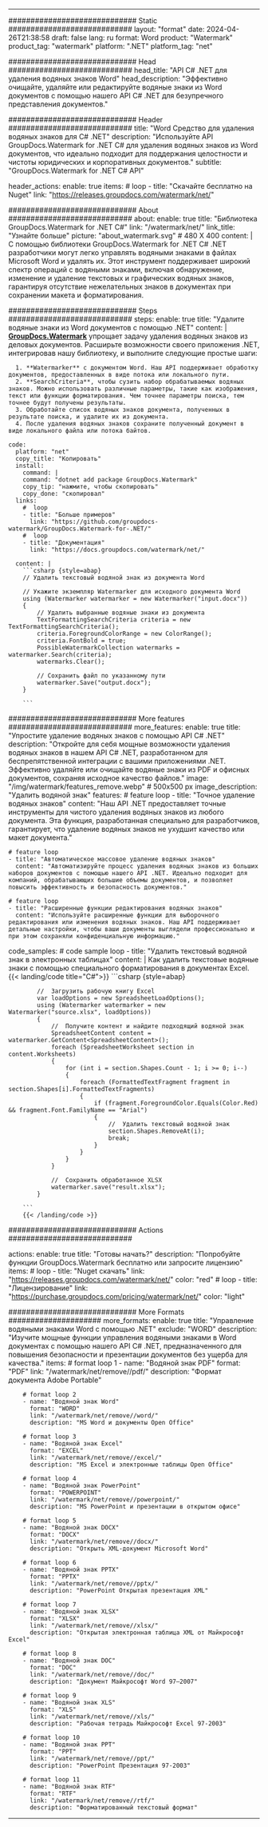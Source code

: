 
---
############################# Static ############################
layout: "format"
date:  2024-04-26T21:38:58
draft: false
lang: ru
format: Word
product: "Watermark"
product_tag: "watermark"
platform: ".NET"
platform_tag: "net"

############################# Head ############################
head_title: "API C# .NET для удаления водяных знаков Word"
head_description: "Эффективно очищайте, удаляйте или редактируйте водяные знаки из Word документов с помощью нашего API C# .NET для безупречного представления документов."

############################# Header ############################
title: "Word Средство для удаления водяных знаков для C# .NET" 
description: "Используйте API GroupDocs.Watermark for .NET C# для удаления водяных знаков из Word документов, что идеально подходит для поддержания целостности и чистоты юридических и корпоративных документов."
subtitle: "GroupDocs.Watermark for .NET C# API" 

header_actions:
  enable: true
  items:
    #  loop
    - title: "Скачайте бесплатно на Nuget"
      link: "https://releases.groupdocs.com/watermark/net/"
      
############################# About ############################
about:
    enable: true
    title: "Библиотека GroupDocs.Watermark for .NET C#"
    link: "/watermark/net/"
    link_title: "Узнайте больше"
    picture: "about_watermark.svg" # 480 X 400
    content: |
       С помощью библиотеки GroupDocs.Watermark for .NET C# .NET разработчики могут легко управлять водяными знаками в файлах Microsoft Word и удалять их. Этот инструмент поддерживает широкий спектр операций с водяными знаками, включая обнаружение, изменение и удаление текстовых и графических водяных знаков, гарантируя отсутствие нежелательных знаков в документах при сохранении макета и форматирования.

############################# Steps ############################
steps:
    enable: true
    title: "Удалите водяные знаки из Word документов с помощью .NET"
    content: |
      **[GroupDocs.Watermark](https://products.groupdocs.com/watermark/net/)** упрощает задачу удаления водяных знаков из деловых документов. Расширьте возможности своего приложения .NET, интегрировав нашу библиотеку, и выполните следующие простые шаги:
      
      1. **Watermarker** с документом Word. Наш API поддерживает обработку документов, предоставленных в виде потока или локального пути.
      2. **SearchCriteria**, чтобы сузить набор обрабатываемых водяных знаков. Можно использовать различные параметры, такие как изображения, текст или функции форматирования. Чем точнее параметры поиска, тем точнее будут получены результаты.
      3. Обработайте список водяных знаков документа, полученных в результате поиска, и удалите их из документа.
      4. После удаления водяных знаков сохраните полученный документ в виде локального файла или потока байтов.
   
    code:
      platform: "net"
      copy_title: "Копировать"
      install:
        command: |
        command: "dotnet add package GroupDocs.Watermark"
        copy_tip: "нажмите, чтобы скопировать"
        copy_done: "скопировал"
      links:
        #  loop
        - title: "Больше примеров"
          link: "https://github.com/groupdocs-watermark/GroupDocs.Watermark-for-.NET/"
        #  loop
        - title: "Документация"
          link: "https://docs.groupdocs.com/watermark/net/"
          
      content: |
        ```csharp {style=abap}
        // Удалить текстовый водяной знак из документа Word

        // Укажите экземпляр Watermarker для исходного документа Word
        using (Watermarker watermarker = new Watermarker("input.docx"))
        {
            // Удалить выбранные водяные знаки из документа
            TextFormattingSearchCriteria criteria = new TextFormattingSearchCriteria();
            criteria.ForegroundColorRange = new ColorRange();
            criteria.FontBold = true;
            PossibleWatermarkCollection watermarks = watermarker.Search(criteria);
            watermarks.Clear();

            // Сохранить файл по указанному пути
            watermarker.Save("output.docx");
        }
        
        ```            

############################# More features ############################
more_features:
  enable: true
  title: "Упростите удаление водяных знаков с помощью API C# .NET"
  description: "Откройте для себя мощные возможности удаления водяных знаков в нашем API C# .NET, разработанном для беспрепятственной интеграции с вашими приложениями .NET. Эффективно удаляйте или очищайте водяные знаки из PDF и офисных документов, сохраняя исходное качество файлов."
  image: "/img/watermark/features_remove.webp" # 500x500 px
  image_description: "Удалить водяной знак"
  features:
    # feature loop
    - title: "Точное удаление водяных знаков"
      content: "Наш API .NET предоставляет точные инструменты для чистого удаления водяных знаков из любого документа. Эта функция, разработанная специально для разработчиков, гарантирует, что удаление водяных знаков не ухудшит качество или макет документа."

    # feature loop
    - title: "Автоматическое массовое удаление водяных знаков"
      content: "Автоматизируйте процесс удаления водяных знаков из больших наборов документов с помощью нашего API .NET. Идеально подходит для компаний, обрабатывающих большие объемы документов, и позволяет повысить эффективность и безопасность документов."

    # feature loop
    - title: "Расширенные функции редактирования водяных знаков"
      content: "Используйте расширенные функции для выборочного редактирования или изменения водяных знаков. Наш API поддерживает детальные настройки, чтобы ваши документы выглядели профессионально и при этом сохраняли конфиденциальную информацию."
      
  code_samples:
    # code sample loop
    - title: "Удалить текстовый водяной знак в электронных таблицах"
      content: |
        Как удалить текстовые водяные знаки с помощью специального форматирования в документах Excel.
        {{< landing/code title="C#">}}
        ```csharp {style=abap}
        
            //  Загрузить рабочую книгу Excel
            var loadOptions = new SpreadsheetLoadOptions();
            using (Watermarker watermarker = new Watermarker("source.xlsx", loadOptions))
            {
                //  Получите контент и найдите подходящий водяной знак
                SpreadsheetContent content = watermarker.GetContent<SpreadsheetContent>();
                foreach (SpreadsheetWorksheet section in content.Worksheets)
                {
                    for (int i = section.Shapes.Count - 1; i >= 0; i--)
                    {
                        foreach (FormattedTextFragment fragment in section.Shapes[i].FormattedTextFragments)
                        {
                            if (fragment.ForegroundColor.Equals(Color.Red) && fragment.Font.FamilyName == "Arial")
                            {
                                //  Удалить текстовый водяной знак
                                section.Shapes.RemoveAt(i);
                                break;
                            }
                        }
                    }
                }

                //  Сохранить обработанное XLSX
                watermarker.save("result.xlsx");
            }

        ```
        {{< /landing/code >}}


############################# Actions ############################

actions:
  enable: true
  title: "Готовы начать?"
  description: "Попробуйте функции GroupDocs.Watermark бесплатно или запросите лицензию"
  items:
    #  loop
    - title: "Nuget скачать"
      link: "https://releases.groupdocs.com/watermark/net/"
      color: "red"
        #  loop
    - title: "Лицензирование"
      link: "https://purchase.groupdocs.com/pricing/watermark/net/"
      color: "light"


############################# More Formats #####################
more_formats:
    enable: true
    title: "Управление водяными знаками Word с помощью .NET"
    exclude: "WORD"
    description: "Изучите мощные функции управления водяными знаками в Word документах с помощью нашего API C# .NET, предназначенного для повышения безопасности и презентации документов без ущерба для качества."
    items: 
        # format loop 1
        - name: "Водяной знак PDF"
          format: "PDF"
          link: "/watermark/net/remove//pdf/"
          description: "Формат документа Adobe Portable"

        # format loop 2
        - name: "Водяной знак Word"
          format: "WORD"
          link: "/watermark/net/remove//word/"
          description: "MS Word и документы Open Office"
          
        # format loop 3
        - name: "Водяной знак Excel"
          format: "EXCEL"
          link: "/watermark/net/remove//excel/"
          description: "MS Excel и электронные таблицы Open Office"

        # format loop 4
        - name: "Водяной знак PowerPoint"
          format: "POWERPOINT"
          link: "/watermark/net/remove//powerpoint/"
          description: "MS PowerPoint и презентации в открытом офисе"

        # format loop 5
        - name: "Водяной знак DOCX"
          format: "DOCX"
          link: "/watermark/net/remove//docx/"
          description: "Открыть XML-документ Microsoft Word"
          
        # format loop 6
        - name: "Водяной знак PPTX"
          format: "PPTX"
          link: "/watermark/net/remove//pptx/"
          description: "PowerPoint Открытая презентация XML"
          
        # format loop 7
        - name: "Водяной знак XLSX"
          format: "XLSX"
          link: "/watermark/net/remove//xlsx/"
          description: "Открытая электронная таблица XML от Майкрософт Excel"

        # format loop 8
        - name: "Водяной знак DOC"
          format: "DOC"
          link: "/watermark/net/remove//doc/"
          description: "Документ Майкрософт Word 97—2007"

        # format loop 9
        - name: "Водяной знак XLS"
          format: "XLS"
          link: "/watermark/net/remove//xls/"
          description: "Рабочая тетрадь Майкрософт Excel 97-2003"

        # format loop 10
        - name: "Водяной знак PPT"
          format: "PPT"
          link: "/watermark/net/remove//ppt/"
          description: "PowerPoint Презентация 97-2003"

        # format loop 11
        - name: "Водяной знак RTF"
          format: "RTF"
          link: "/watermark/net/remove//rtf/"
          description: "Форматированный текстовый формат"

---